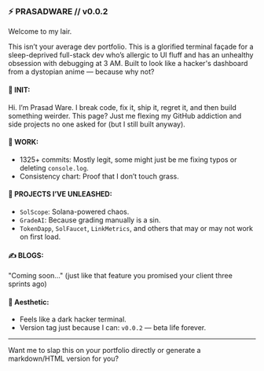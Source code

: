 ### ⚡️ PRASADWARE // v0.0.2

Welcome to my lair.

This isn’t your average dev portfolio. This is a glorified terminal façade for a sleep-deprived full-stack dev who’s allergic to UI fluff and has an unhealthy obsession with debugging at 3 AM. Built to look like a hacker's dashboard from a dystopian anime — because why not?

#### 🧠 INIT:

Hi. I’m Prasad Ware.
I break code, fix it, ship it, regret it, and then build something weirder.
This page? Just me flexing my GitHub addiction and side projects no one asked for (but I still built anyway).

#### 🔨 WORK:

* 1325+ commits: Mostly legit, some might just be me fixing typos or deleting `console.log`.
* Consistency chart: Proof that I don’t touch grass.

#### 🔗 PROJECTS I’VE UNLEASHED:

* `SolScope`: Solana-powered chaos.
* `GradeAI`: Because grading manually is a sin.
* `TokenDapp`, `SolFaucet`, `LinkMetrics`, and others that may or may not work on first load.

#### ✍️ BLOGS:

"Coming soon..." (just like that feature you promised your client three sprints ago)

#### 🎨 Aesthetic:

* Feels like a dark hacker terminal.
* Version tag just because I can: `v0.0.2` — beta life forever.

---

Want me to slap this on your portfolio directly or generate a markdown/HTML version for you?
